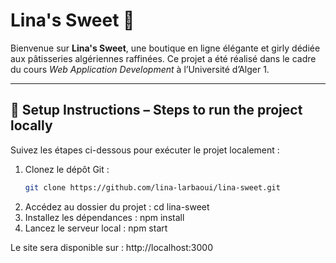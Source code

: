 # Lina's Sweet 🍰

Bienvenue sur **Lina's Sweet**, une boutique en ligne élégante et girly dédiée aux pâtisseries algériennes raffinées. Ce projet a été réalisé dans le cadre du cours *Web Application Development* à l’Université d’Alger 1.

---

## 🔧 Setup Instructions – Steps to run the project locally

Suivez les étapes ci-dessous pour exécuter le projet localement :

1. Clonez le dépôt Git :
   ```bash
   git clone https://github.com/lina-larbaoui/lina-sweet.git
2. Accédez au dossier du projet :
cd lina-sweet
3. Installez les dépendances :
npm install
4. Lancez le serveur local :
npm start

Le site sera disponible sur : http://localhost:3000